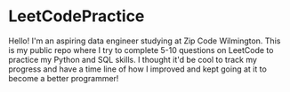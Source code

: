 # LeetCodePractice

Hello! I'm an aspiring data engineer studying at Zip Code Wilmington. This is my public repo where I try to complete 5-10 questions on LeetCode to practice my Python and SQL skills. I thought it'd be cool to track my progress and have a time line of how I improved and kept going at it to become a better programmer!
